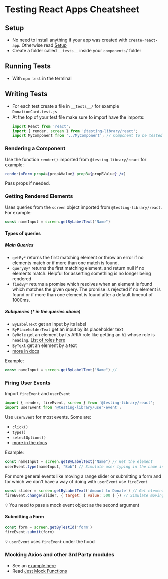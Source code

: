 # Testing React Apps Cheatsheet

## Setup

* No need to install anything if your app was created with `create-react-app`. Otherwise read [Setup](https://github.com/joinpursuit/Pursuit-Core-Web/tree/master/react_2/react-testing#setup)
* Create a folder called `__tests__` inside your `components/` folder

## Running Tests
* With `npm test` in the terminal

## Writing Tests
* For each test create a file in `__tests__/` for example `DonationCard.test.js`
* At the top of your test file make sure to import have the imports:
  ```jsx
  import React from 'react';
  import { render, screen } from '@testing-library/react';
  import MyComponent from '../MyComponent'; // Component to be tested e.g import Form from '../Form';
  ```

### Rendering a Component
Use the function `render()` imported from `@testing-library/react` for example:
```jsx
render(<Form propA={propAValue} propB={propBValue} />)
```

Pass props if needed.

### Getting Rendered Elements
Uses queries from the `screen` object imported from `@testing-library/react`. For example:
```jsx
const nameInput = screen.getByLabelText("Name")
```
#### Types of queries

##### Main Queries
* `getBy*` returns the first matching element or throw an error if no elements match or if more than one match is found.
* `queryBy*` returns the first matching element, and return null if no elements match. Helpful for asserting something is no longer being rendered
* `findBy*` returns a promise which resolves when an element is found which matches the given query. The promise is rejected if no element is found or if more than one element is found after a default timeout of 1000ms.

##### Subqueries (* in the queries above)
* `ByLabelText` get an input by its label
* `ByPlaceholderText` get an input by its placeholder text
* `ByRole` get an element by its ARIA role like getting an `h1` whose role is `heading`. [List of roles here](https://developer.mozilla.org/en-US/docs/Web/Accessibility/ARIA/ARIA_Techniques)
* `ByText` get an element by a text
* [more in docs](https://testing-library.com/docs/dom-testing-library/api-queries)

Example:
```jsx
const nameInput = screen.getByLabelText("Name") //
```

### Firing User Events
Import `fireEvent` and `userEvent`
```jsx
import { render, fireEvent, screen } from '@testing-library/react';
import userEvent from '@testing-library/user-event';
```

Use `userEvent` for most events. Some are:
* `click()`
* `type()`
* `selectOptions()`
* [more in the docs](https://github.com/testing-library/user-event#table-of-contents)

Example:

```jsx
const nameInput = screen.getByLabelText("Name") // Get the element
userEvent.type(nameInput, "Bob") // Simulate user typing in the name input box
```

For more general events like moving a range slider or submitting a form and for which we don't have a way of doing with `userEvent` use `fireEvent`

```jsx
const slider = screen.getByLabelText('Amount to Donate') // Get element
fireEvent.change(slider, { target: { value: 500 } }) // Simulate moving the slider to value 500
```
💡 You need to pass a mock event object as the second argument

#### Submitting a Form
```jsx
const form = screen.getByTestId('form')
fireEvent.submit(form)
```
💡 `userEvent` uses `fireEvent` under the hood

### Mocking Axios and other 3rd Party modules
* See an [example here](https://github.com/joinpursuit/Pursuit-Core-Web-Testing-React-Apps-Starter/blob/tested-app/react-app/src/Components/__tests__/App.test.js)
* Read [Jest Mock Functions](https://jestjs.io/docs/en/mock-functions)
